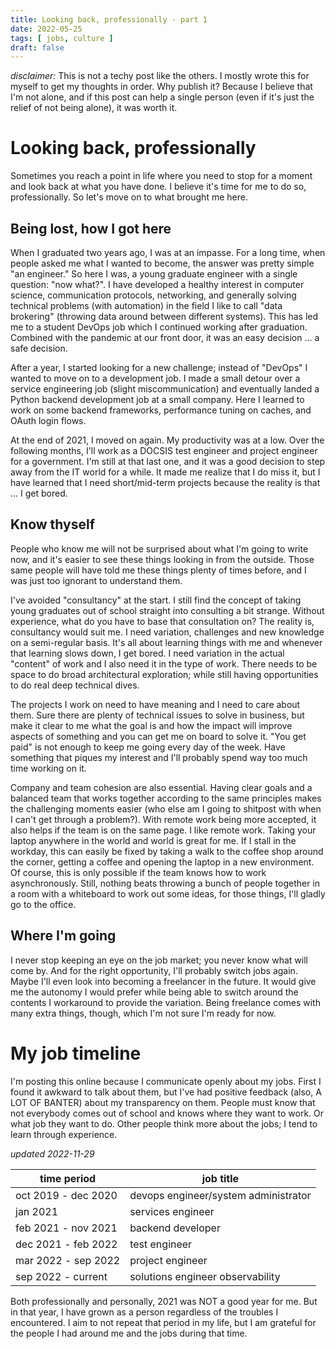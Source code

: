 ```yaml
---
title: Looking back, professionally - part 1
date: 2022-05-25
tags: [ jobs, culture ]
draft: false
---
```


_disclaimer:_ This is not a techy post like the others. I mostly wrote this for myself to get
my thoughts in order. Why publish it? Because I believe that I'm not alone, and
if this post can help a single person (even if it's just the relief of not being
alone), it was worth it.

# Looking back, professionally

Sometimes you reach a point in life where you need to stop for a moment and look
back at what you have done. I believe it's time for me to do so, professionally.
So let's move on to what brought me here.

## Being lost, how I got here

When I graduated two years ago, I was at an impasse. For a long time, when people
asked me what I wanted to become, the answer was pretty simple "an engineer." So
here I was, a young graduate engineer with a single question: "now what?". I have
developed a healthy interest in computer science, communication protocols,
networking, and generally solving technical problems (with automation) in the
field I like to call "data brokering" (throwing data around between different
systems). This has led me to a student DevOps job which I continued working after
graduation. Combined with the pandemic at our front door, it was an easy decision
... a safe decision.

After a year, I started looking for a new challenge; instead of "DevOps" I wanted
to move on to a development job. I made a small detour over a service engineering
job (slight miscommunication) and eventually landed a Python backend development
job at a small company. Here I learned to work on some backend frameworks,
performance tuning on caches, and OAuth login flows.

At the end of 2021, I moved on again. My productivity was at a low. Over the
following months, I'll work as a DOCSIS test engineer and project engineer for a
government. I'm still at that last one, and it was a good decision to step away
from the IT world for a while. It made me realize that I do miss it, but I have
learned that I need short/mid-term projects because the reality is that ... I get
bored.

## Know thyself

People who know me will not be surprised about what I'm going to write now, and
it's easier to see these things looking in from the outside. Those same people
will have told me these things plenty of times before, and I was just too
ignorant to understand them.

I've avoided "consultancy" at the start. I still find the concept of taking young
graduates out of school straight into consulting a bit strange. Without
experience, what do you have to base that consultation on? The reality is,
consultancy would suit me. I need variation, challenges and new knowledge on a
semi-regular basis. It's all about learning things with me and whenever that
learning slows down, I get bored. I need variation in the actual "content" of
work and I also need it in the type of work. There needs to be space to do broad
architectural exploration; while still having opportunities to do real deep
technical dives.

The projects I work on need to have meaning and I need to care about them. Sure
there are plenty of technical issues to solve in business, but make it clear to
me what the goal is and how the impact will improve aspects of something and you
can get me on board to solve it. "You get paid" is not enough to keep me going
every day of the week. Have something that piques my interest and I'll probably
spend way too much time working on it.

Company and team cohesion are also essential. Having clear goals and a balanced
team that works together according to the same principles makes the challenging
moments easier (who else am I going to shitpost with when I can't get through a
problem?). With remote work being more accepted, it also helps if the team is on
the same page. I like remote work. Taking your laptop anywhere in the world and
world is great for me. If I stall in the workday, this can easily be fixed by
taking a walk to the coffee shop around the corner, getting a coffee and opening
the laptop in a new environment. Of course, this is only possible if the team
knows how to work asynchronously. Still, nothing beats throwing a bunch of people
together in a room with a whiteboard to work out some ideas, for those things,
I'll gladly go to the office.

## Where I'm going

I never stop keeping an eye on the job market; you never know what will come by.
And for the right opportunity, I'll probably switch jobs again. Maybe I'll even
look into becoming a freelancer in the future. It would give me the autonomy I
would prefer while being able to switch around the contents I workaround to
provide the variation. Being freelance comes with many extra things, though,
which I'm not sure I'm ready for now.

# My job timeline

I'm posting this online because I communicate openly about my jobs. First I found
it awkward to talk about them, but I've had positive feedback (also, A LOT OF
BANTER) about my transparency on them. People must know that not everybody comes
out of school and knows where they want to work. Or what job they want to do.
Other people think more about the jobs; I tend to learn through experience.

*updated 2022-11-29*

| time period  | job title |
|---|---|
| oct 2019 - dec 2020  | devops engineer/system administrator |
| jan 2021 | services engineer |
| feb 2021 - nov 2021 | backend developer |
| dec 2021 - feb 2022 | test engineer |
| mar 2022 - sep 2022 | project engineer |
| sep 2022 - current | solutions engineer observability |

Both professionally and personally, 2021 was NOT a good year for me. But in that
year, I have grown as a person regardless of the troubles I encountered. I aim to
not repeat that period in my life, but I am grateful for the people I had around
me and the jobs during that time.


